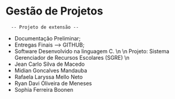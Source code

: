 # Gestão de Projetos
      -- Projeto de extensão --
- Documentação Preliminar;
- Entregas Finais --> GITHUB; 
- Software Desenvolvido na linguagem C.
\n
\n
Projeto: Sistema Gerenciador de Recursos Escolares (SGRE)
\n
- Jean Carlo Silva de Macedo
- Midian Goncalves Mandauba
- Rafaela Laryssa Mello Neto
- Ryan Davi Oliveira de Meneses
- Sophia Ferreira Boonen

